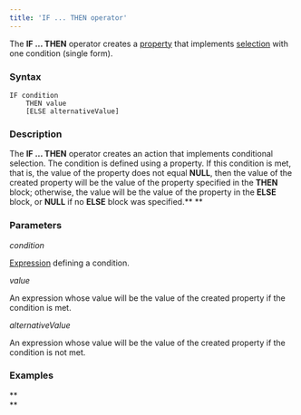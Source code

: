 ```yaml
---
title: 'IF ... THEN operator'
---
```


The **IF ... THEN** operator creates a [property](Properties.md) that implements [selection](Selection_CASE_IF_MULTI_OVERRIDE_EXCLUSIVE_.md) with one condition (single form).

### Syntax

    IF condition 
        THEN value
        [ELSE alternativeValue]

### Description

The **IF ... THEN** operator creates an action that implements conditional selection. The condition is defined using a property. If this condition is met, that is, the value of the property does not equal **NULL**, then the value of the created property will be the value of the property specified in the **THEN** block; otherwise, the value will be the value of the property in the **ELSE** block, or **NULL** if no **ELSE** block was specified.** **

### Parameters

*condition*

[Expression](Expression.md) defining a condition. 

*value*

An expression whose value will be the value of the created property if the condition is met.

*alternativeValue*

An expression whose value will be the value of the created property if the condition is not met.

### Examples



**  
**
